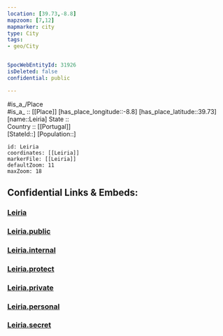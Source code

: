 ```yaml
---
location: [39.73,-8.8] 
mapzoom: [7,12] 
mapmarker: city 
type: City
tags:
- geo/City


SpocWebEntityId: 31926
isDeleted: false
confidential: public

---
```

#is_a_/Place  
#is_a_ :: [[Place]] 
[has_place_longitude::-8.8] 
[has_place_latitude::39.73] 
[name::Leiria] 
State ::  
Country :: [[Portugal]]  
[StateId::] 
[Population::] 



```leaflet
id: Leiria
coordinates: [[Leiria]] 
markerFile: [[Leiria]] 
defaultZoom: 11 
maxZoom: 18
```


## Confidential Links & Embeds: 

### [Leiria](/_Standards/Earth/Continent/Europe/Europe~South/Portugal/Districts~Portugal/Leiria/City/Leiria.md) 

### [Leiria.public](/_public/Earth/Continent/Europe/Europe~South/Portugal/Districts~Portugal/Leiria/City/Leiria.public.md) 

### [Leiria.internal](/_internal/Earth/Continent/Europe/Europe~South/Portugal/Districts~Portugal/Leiria/City/Leiria.internal.md) 

### [Leiria.protect](/_protect/Earth/Continent/Europe/Europe~South/Portugal/Districts~Portugal/Leiria/City/Leiria.protect.md) 

### [Leiria.private](/_private/Earth/Continent/Europe/Europe~South/Portugal/Districts~Portugal/Leiria/City/Leiria.private.md) 

### [Leiria.personal](/_personal/Earth/Continent/Europe/Europe~South/Portugal/Districts~Portugal/Leiria/City/Leiria.personal.md) 

### [Leiria.secret](/_secret/Earth/Continent/Europe/Europe~South/Portugal/Districts~Portugal/Leiria/City/Leiria.secret.md)

